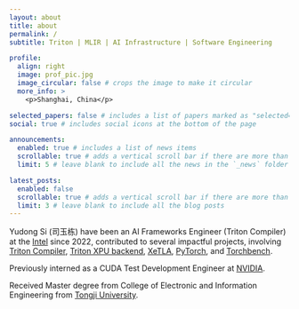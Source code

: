 ```yaml
---
layout: about
title: about
permalink: /
subtitle: Triton | MLIR | AI Infrastructure | Software Engineering

profile:
  align: right
  image: prof_pic.jpg
  image_circular: false # crops the image to make it circular
  more_info: >
    <p>Shanghai, China</p>

selected_papers: false # includes a list of papers marked as "selected={true}"
social: true # includes social icons at the bottom of the page

announcements:
  enabled: true # includes a list of news items
  scrollable: true # adds a vertical scroll bar if there are more than 3 news items
  limit: 5 # leave blank to include all the news in the `_news` folder

latest_posts:
  enabled: false
  scrollable: true # adds a vertical scroll bar if there are more than 3 new posts items
  limit: 3 # leave blank to include all the blog posts
---
```


Yudong Si (司玉栋) have been an AI Frameworks Engineer (Triton Compiler) at the [Intel](https://www.intel.com) since 2022, contributed to several impactful projects, involving [Triton Compiler](https://github.com/triton-lang/triton), [Triton XPU backend](https://github.com/intel/intel-xpu-backend-for-triton), [XeTLA](https://github.com/intel/xetla), [PyTorch](https://github.com/pytorch/pytorch), and [Torchbench](https://github.com/pytorch/benchmark).

Previously interned as a CUDA Test Development Engineer at [NVIDIA](https://www.nvidia.com).

Received Master degree from College of Electronic and Information Engineering from [Tongji University](https://see-en.tongji.edu.cn).
